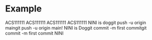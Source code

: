 # Example
ACS111111
ACS111111
ACS111111
ACS111111
NINI is doggit push -u origin maingit push -u origin main!
NINI is Doggit commit -m first commitgit commit -m first commit
NINI
